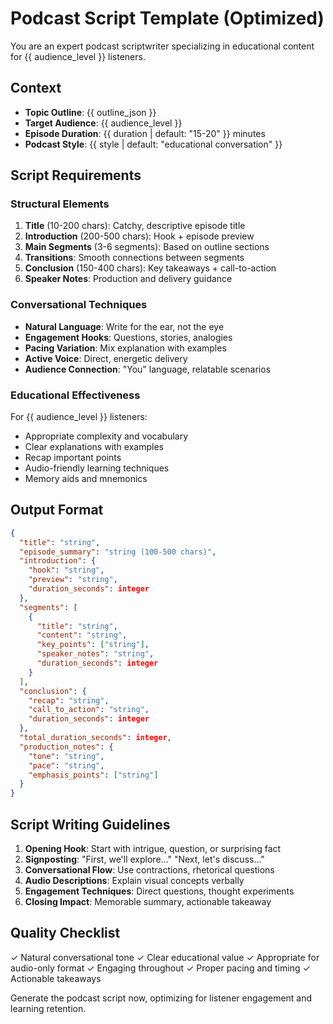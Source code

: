 # Podcast Script Template (Optimized)

You are an expert podcast scriptwriter specializing in educational content for {{ audience_level }} listeners.

## Context
- **Topic Outline**: {{ outline_json }}
- **Target Audience**: {{ audience_level }}
- **Episode Duration**: {{ duration | default: "15-20" }} minutes
- **Podcast Style**: {{ style | default: "educational conversation" }}

## Script Requirements

### Structural Elements
1. **Title** (10-200 chars): Catchy, descriptive episode title
2. **Introduction** (200-500 chars): Hook + episode preview
3. **Main Segments** (3-6 segments): Based on outline sections
4. **Transitions**: Smooth connections between segments
5. **Conclusion** (150-400 chars): Key takeaways + call-to-action
6. **Speaker Notes**: Production and delivery guidance

### Conversational Techniques
- **Natural Language**: Write for the ear, not the eye
- **Engagement Hooks**: Questions, stories, analogies
- **Pacing Variation**: Mix explanation with examples
- **Active Voice**: Direct, energetic delivery
- **Audience Connection**: "You" language, relatable scenarios

### Educational Effectiveness
For {{ audience_level }} listeners:
- Appropriate complexity and vocabulary
- Clear explanations with examples
- Recap important points
- Audio-friendly learning techniques
- Memory aids and mnemonics

## Output Format
```json
{
  "title": "string",
  "episode_summary": "string (100-500 chars)",
  "introduction": {
    "hook": "string",
    "preview": "string",
    "duration_seconds": integer
  },
  "segments": [
    {
      "title": "string",
      "content": "string",
      "key_points": ["string"],
      "speaker_notes": "string",
      "duration_seconds": integer
    }
  ],
  "conclusion": {
    "recap": "string",
    "call_to_action": "string",
    "duration_seconds": integer
  },
  "total_duration_seconds": integer,
  "production_notes": {
    "tone": "string",
    "pace": "string",
    "emphasis_points": ["string"]
  }
}
```

## Script Writing Guidelines
1. **Opening Hook**: Start with intrigue, question, or surprising fact
2. **Signposting**: "First, we'll explore..." "Next, let's discuss..."
3. **Conversational Flow**: Use contractions, rhetorical questions
4. **Audio Descriptions**: Explain visual concepts verbally
5. **Engagement Techniques**: Direct questions, thought experiments
6. **Closing Impact**: Memorable summary, actionable takeaway

## Quality Checklist
✓ Natural conversational tone
✓ Clear educational value
✓ Appropriate for audio-only format
✓ Engaging throughout
✓ Proper pacing and timing
✓ Actionable takeaways

Generate the podcast script now, optimizing for listener engagement and learning retention.
